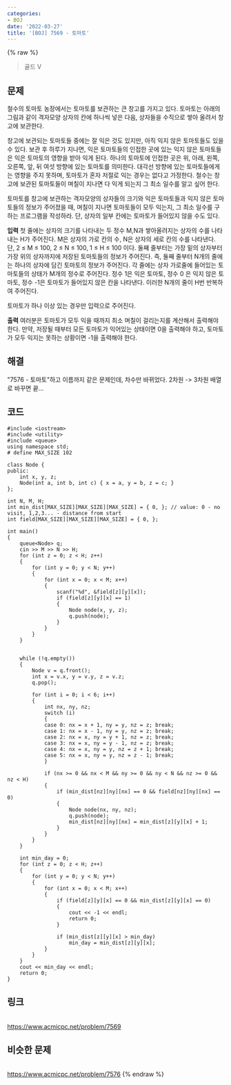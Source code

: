 ```yaml
---
categories:
- BOJ
date: '2022-03-27'
title: '[BOJ] 7569 - 토마토'
---
```


{% raw %}
> 골드 V<br>

## 문제
철수의 토마토 농장에서는 토마토를 보관하는 큰 창고를 가지고 있다. 토마토는 아래의 그림과 같이 격자모양 상자의 칸에 하나씩 넣은 다음, 상자들을 수직으로 쌓아 올려서 창고에 보관한다.

창고에 보관되는 토마토들 중에는 잘 익은 것도 있지만, 아직 익지 않은 토마토들도 있을 수 있다. 보관 후 하루가 지나면, 익은 토마토들의 인접한 곳에 있는 익지 않은 토마토들은 익은 토마토의 영향을 받아 익게 된다. 하나의 토마토에 인접한 곳은 위, 아래, 왼쪽, 오른쪽, 앞, 뒤 여섯 방향에 있는 토마토를 의미한다. 대각선 방향에 있는 토마토들에게는 영향을 주지 못하며, 토마토가 혼자 저절로 익는 경우는 없다고 가정한다. 철수는 창고에 보관된 토마토들이 며칠이 지나면 다 익게 되는지 그 최소 일수를 알고 싶어 한다.

토마토를 창고에 보관하는 격자모양의 상자들의 크기와 익은 토마토들과 익지 않은 토마토들의 정보가 주어졌을 때, 며칠이 지나면 토마토들이 모두 익는지, 그 최소 일수를 구하는 프로그램을 작성하라. 단, 상자의 일부 칸에는 토마토가 들어있지 않을 수도 있다.

**입력**
첫 줄에는 상자의 크기를 나타내는 두 정수 M,N과 쌓아올려지는 상자의 수를 나타내는 H가 주어진다. M은 상자의 가로 칸의 수, N은 상자의 세로 칸의 수를 나타낸다. 단, 2 ≤ M ≤ 100, 2 ≤ N ≤ 100, 1 ≤ H ≤ 100 이다. 둘째 줄부터는 가장 밑의 상자부터 가장 위의 상자까지에 저장된 토마토들의 정보가 주어진다. 즉, 둘째 줄부터 N개의 줄에는 하나의 상자에 담긴 토마토의 정보가 주어진다. 각 줄에는 상자 가로줄에 들어있는 토마토들의 상태가 M개의 정수로 주어진다. 정수 1은 익은 토마토, 정수 0 은 익지 않은 토마토, 정수 -1은 토마토가 들어있지 않은 칸을 나타낸다. 이러한 N개의 줄이 H번 반복하여 주어진다.

토마토가 하나 이상 있는 경우만 입력으로 주어진다.

**출력**
여러분은 토마토가 모두 익을 때까지 최소 며칠이 걸리는지를 계산해서 출력해야 한다. 만약, 저장될 때부터 모든 토마토가 익어있는 상태이면 0을 출력해야 하고, 토마토가 모두 익지는 못하는 상황이면 -1을 출력해야 한다.

##  해결
"7576 - 토마토"하고 이름까지 같은 문제인데, 차수만 바뀌었다. 2차원 -> 3차원 배열로 바꾸면 끝...

## 코드
```
#include <iostream>
#include <utility>
#include <queue>
using namespace std;
# define MAX_SIZE 102

class Node {
public:
	int x, y, z;
	Node(int a, int b, int c) { x = a, y = b, z = c; }
};

int N, M, H;
int min_dist[MAX_SIZE][MAX_SIZE][MAX_SIZE] = { 0, }; // value: 0 - no visit, 1,2,3... - distance from start
int field[MAX_SIZE][MAX_SIZE][MAX_SIZE] = { 0, };

int main()
{
	queue<Node> q;
	cin >> M >> N >> H;
	for (int z = 0; z < H; z++)
	{
		for (int y = 0; y < N; y++)
		{
			for (int x = 0; x < M; x++)
			{
				scanf("%d", &field[z][y][x]);
				if (field[z][y][x] == 1)
				{
					Node node(x, y, z);
					q.push(node);
				}
			}
		}
	}


	while (!q.empty())
	{
		Node v = q.front();
		int x = v.x, y = v.y, z = v.z;
		q.pop();

		for (int i = 0; i < 6; i++)
		{
			int nx, ny, nz;
			switch (i)
			{
			case 0: nx = x + 1, ny = y, nz = z; break;
			case 1: nx = x - 1, ny = y, nz = z; break;
			case 2: nx = x, ny = y + 1, nz = z; break;
			case 3: nx = x, ny = y - 1, nz = z; break;
			case 4: nx = x, ny = y, nz = z + 1; break;
			case 5: nx = x, ny = y, nz = z - 1; break;
			}

			if (nx >= 0 && nx < M && ny >= 0 && ny < N && nz >= 0 && nz < H)
			{
				if (min_dist[nz][ny][nx] == 0 && field[nz][ny][nx] == 0)
				{
					Node node(nx, ny, nz);
					q.push(node);
					min_dist[nz][ny][nx] = min_dist[z][y][x] + 1;
				}
			}
		}
	}

	int min_day = 0;
	for (int z = 0; z < H; z++)
	{
		for (int y = 0; y < N; y++)
		{
			for (int x = 0; x < M; x++)
			{
				if (field[z][y][x] == 0 && min_dist[z][y][x] == 0)
				{
					cout << -1 << endl;
					return 0;
				}

				if (min_dist[z][y][x] > min_day)
					min_day = min_dist[z][y][x];
			}
		}
	}
	cout << min_day << endl;
	return 0;
}
```

## 링크
<br>https://www.acmicpc.net/problem/7569

## 비슷한 문제
<br>https://www.acmicpc.net/problem/7576
{% endraw %}